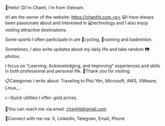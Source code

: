 👋Hello! <space><space>
😊I'm Chanh, i'm from Vietnam. 

🌐I am the owner of the website: https://chanhlt.com.<p>
😃I have always been passionate about and interested in 💻technology and I also enjoy visiting attractive destinations.<p>
   Some sports I often participate in are 🚴cycling, 🏃running and badminton. <p>
   Sometimes, I also write updates about my daily life and take random 📷photos. <p>
   I focus on "Learning, Acknowledging, and Improving" experiences and skills in both professional and personal life. 
👏Thank you for visiting.

📋Categories I write about: Traveling to Phú Yên, Microsoft, AWS, VMware, Linux,...

👉Quick utilities I offer: gold prices,

📧You can reach me via email: chanhlt@gmail.com 

💁Connect with me via: X, Linkedin, Telegram, Email, Phone


